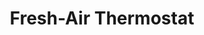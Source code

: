 ---
layout: project
active: false
permalink: /natures_cooling_solutions/
title: "Fresh-Air Thermostat"
client:
description: "A thermostat which visually displays the setting of a new fresh-air home air conditioning system: heat (red), cool (blue), or outside fresh air (green)"
challenge: "Nature's Cooling Solutions wanted a thermostat to showcase their new fresh-air air conditioning technology."
result: "In a crowded market of smart thermostats, Keydesign wanted to make a solution that was immediately visually differentiating, yet clean and simple to highlight the brand attributes of Nature's Cooling Solutions. The translucent external rim lights up to give the user an ambient view of the system's current state, and the UX layout makes it clear to understand how to setup the various thermostat functions."
services:
 - "research"
 - "ideation"
 - "3D CAD"
main_image: "/assets/images/projects/natures_cooling_solutions/main.gif"
images:
 - "/assets/images/projects/natures_cooling_solutions/01.jpg"
 - "/assets/images/projects/natures_cooling_solutions/02.jpg"
---